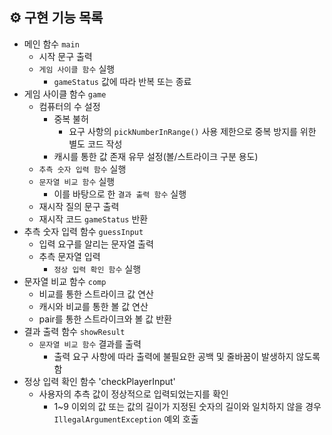 ## ⚙️ 구현 기능 목록

- 메인 함수 `main`
  - 시작 문구 출력
  - `게임 사이클 함수` 실행
    - `gameStatus` 값에 따라 반복 또는 종료
- 게임 사이클 함수 `game`
  - 컴퓨터의 수 설정
    - 중복 불허
      - 요구 사항의 `pickNumberInRange()` 사용 제한으로 중복 방지를 위한 별도 코드 작성
    - 캐시를 통한 값 존재 유무 설정(볼/스트라이크 구분 용도)
  - `추측 숫자 입력 함수` 실행
  - `문자열 비교 함수` 실행
    - 이를 바탕으로 한 `결과 출력 함수` 실행
  - 재시작 질의 문구 출력
  - 재시작 코드 `gameStatus` 반환
- 추측 숫자 입력 함수 `guessInput`
  - 입력 요구를 알리는 문자열 출력
  - 추측 문자열 입력
    - `정상 입력 확인 함수` 실행
- 문자열 비교 함수 `comp`
  - 비교를 통한 스트라이크 값 연산
  - 캐시와 비교를 통한 볼 값 연산
  - pair를 통한 스트라이크와 볼 값 반환
- 결과 출력 함수 `showResult`
  - `문자열 비교 함수` 결과를 출력
    - 출력 요구 사항에 따라 출력에 불필요한 공백 및 줄바꿈이 발생하지 않도록 함
- 정상 입력 확인 함수 'checkPlayerInput'
  - 사용자의 추측 값이 정상적으로 입력되었는지를 확인
    - 1~9 이외의 값 또는 값의 길이가 지정된 숫자의 길이와 일치하지 않을 경우 `IllegalArgumentException` 예외 호출
